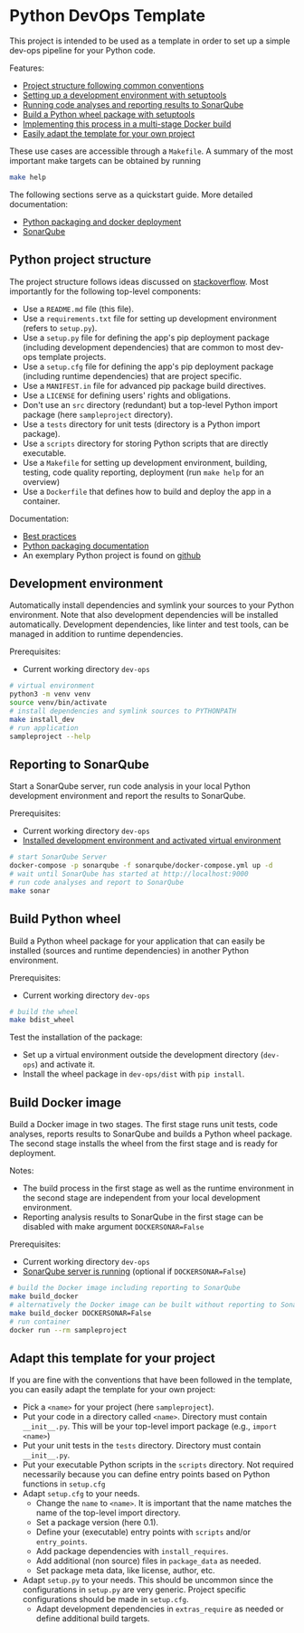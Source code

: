 
# Python DevOps Template

This project is intended to be used as a template in order to set up a simple dev-ops pipeline for your Python code.

Features:

 - [Project structure following common conventions](#python-project-structure)
 - [Setting up a development environment with setuptools](#development-environment)
 - [Running code analyses and reporting results to SonarQube](reporting-to-sonarqube)
 - [Build a Python wheel package with setuptools](#build-python-wheel)
 - [Implementing this process in a multi-stage Docker build](#build-docker-image)
 - [Easily adapt the template for your own project](#adapt-this-template-for-your-project)

These use cases are accessible through a `Makefile`. A summary of the most important make targets can be obtained by running
```bash
make help
```

The following sections serve as a quickstart guide. More detailed documentation:
 - [Python packaging and docker deployment](docs/)
 - [SonarQube](sonarqube/)

## Python project structure

The project structure follows ideas discussed on [stackoverflow](https://stackoverflow.com/questions/193161/what-is-the-best-project-structure-for-a-python-application). Most importantly for the following top-level components:

 - Use a `README.md` file (this file).
 - Use a `requirements.txt` file for setting up development environment (refers to `setup.py`).
 - Use a `setup.py` file for defining the app's pip deployment package (including development dependencies) that are common to most dev-ops template projects. 
 - Use a `setup.cfg` file for defining the app's pip deployment package (including runtime dependencies) that are project specific. 
 - Use a `MANIFEST.in` file for advanced pip package build directives.
 - Use a `LICENSE` for defining users' rights and obligations.
 - Don't use an `src` directory (redundant) but a top-level Python import package (here `sampleproject` directory).
 - Use a `tests` directory for unit tests (directory is a Python import package).
 - Use a `scripts` directory for storing Python scripts that are directly executable.
 - Use a `Makefile` for setting up development environment, building, testing, code quality reporting, deployment (run `make help` for an overview)
 - Use a `Dockerfile` that defines how to build and deploy the app in a container.

Documentation:
 
 - [Best practices](https://docs.python-guide.org/writing/structure/)
 - [Python packaging documentation](https://packaging.python.org/guides/distributing-packages-using-setuptools/)
 - An exemplary Python project is found on [github](https://github.com/pypa/sampleproject) 

## Development environment

Automatically install dependencies and symlink your sources to your Python environment.
Note that also development dependencies will be installed automatically.
Development dependencies, like linter and test tools, can be managed in addition to runtime dependencies.

Prerequisites: 
 - Current working directory `dev-ops` 

```bash
# virtual environment
python3 -m venv venv
source venv/bin/activate
# install dependencies and symlink sources to PYTHONPATH
make install_dev 
# run application
sampleproject --help
```
## Reporting to SonarQube

Start a SonarQube server, run code analysis in your local Python development environment and report the results to SonarQube.

Prerequisites: 
 - Current working directory `dev-ops` 
 - [Installed development environment and activated virtual environment](#development-environment)

```bash
# start SonarQube Server
docker-compose -p sonarqube -f sonarqube/docker-compose.yml up -d
# wait until SonarQube has started at http://localhost:9000
# run code analyses and report to SonarQube
make sonar
```

## Build Python wheel

Build a Python wheel package for your application that can easily be installed (sources and runtime dependencies) in another Python environment.

Prerequisites: 
 - Current working directory `dev-ops`

```bash
# build the wheel
make bdist_wheel
```
Test the installation of the package:
 - Set up a virtual environment outside the development directory (`dev-ops`) and activate it. 
 - Install the wheel package in `dev-ops/dist` with `pip install`.

## Build Docker image

Build a Docker image in two stages. The first stage runs unit tests, code analyses, reports results to SonarQube and builds a Python wheel package. The second stage installs the wheel from the first stage and is ready for deployment.

Notes:
 - The build process in the first stage as well as the runtime environment in the second stage are independent from your local development environment.
 - Reporting analysis results to SonarQube in the first stage can be disabled with make argument `DOCKERSONAR=False`

Prerequisites: 
 - Current working directory `dev-ops`
 - [SonarQube server is running](#reporting-to-sonarqube) (optional if `DOCKERSONAR=False`)
```bash
# build the Docker image including reporting to SonarQube
make build_docker
# alternatively the Docker image can be built without reporting to SonarQube
make build_docker DOCKERSONAR=False
# run container
docker run --rm sampleproject
```

## Adapt this template for your project

If you are fine with the conventions that have been followed in the template, you can easily adapt the template for your own project:

 - Pick a `<name>` for your project (here `sampleproject`).
 - Put your code in a directory called `<name>`. Directory must contain `__init__.py`. This will be your top-level import package (e.g., `import <name>`)
 - Put your unit tests in the `tests` directory. Directory must contain `__init__.py`.
 - Put your executable Python scripts in the `scripts` directory. Not required necessarily because you can define entry points based on Python functions in `setup.cfg`
 - Adapt `setup.cfg` to your needs. 
   - Change the `name` to `<name>`. It is important that the name matches the name of the top-level import directory.
   - Set a package version (here 0.1).
   - Define your (executable) entry points with `scripts` and/or `entry_points`.
   - Add package dependencies with `install_requires`.
   - Add additional (non source) files in `package_data` as needed.
   - Set package meta data, like license, author, etc.
- Adapt `setup.py` to your needs. This should be uncommon since the configurations in `setup.py` are very generic. Project specific configurations should be made in `setup.cfg`.
   - Adapt development dependencies in `extras_require` as needed or define additional build targets.

